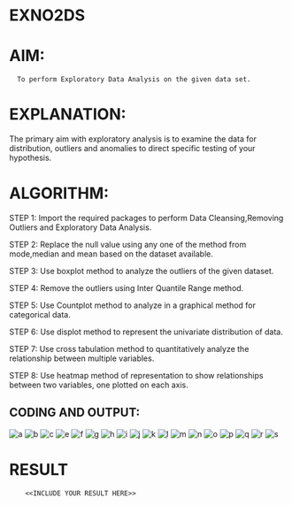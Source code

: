 # EXNO2DS
# AIM:
      To perform Exploratory Data Analysis on the given data set.
      
# EXPLANATION:
  The primary aim with exploratory analysis is to examine the data for distribution, outliers and anomalies to direct specific testing of your hypothesis.
  
# ALGORITHM:
STEP 1: Import the required packages to perform Data Cleansing,Removing Outliers and Exploratory Data Analysis.

STEP 2: Replace the null value using any one of the method from mode,median and mean based on the dataset available.

STEP 3: Use boxplot method to analyze the outliers of the given dataset.

STEP 4: Remove the outliers using Inter Quantile Range method.

STEP 5: Use Countplot method to analyze in a graphical method for categorical data.

STEP 6: Use displot method to represent the univariate distribution of data.

STEP 7: Use cross tabulation method to quantitatively analyze the relationship between multiple variables.

STEP 8: Use heatmap method of representation to show relationships between two variables, one plotted on each axis.

## CODING AND OUTPUT:

![a](https://github.com/user-attachments/assets/cd6d4105-febc-4e3f-89a2-28bcfab14bfa)
![b](https://github.com/user-attachments/assets/ec4581ae-75a6-49e8-a2e3-77e9ac49fe59)
![c](https://github.com/user-attachments/assets/3d76d11a-2953-463c-bd98-c6e95ab8895c)
![e](https://github.com/user-attachments/assets/d4300656-b417-4246-be47-fca374c94ae1)
![f](https://github.com/user-attachments/assets/ccd08b0c-41a6-4987-a72b-9dea46d24302)
![g](https://github.com/user-attachments/assets/29202538-870d-42f0-a123-b59aed32cb65)
![h](https://github.com/user-attachments/assets/f2a46138-37d6-4c72-a698-c5dffc75d487)
![i](https://github.com/user-attachments/assets/59ac2d10-343b-4640-b319-dbc974171676)
![j](https://github.com/user-attachments/assets/b7b315b1-d1a2-4ce7-8db7-498f190160ff)
![k](https://github.com/user-attachments/assets/27230e68-3856-41f7-833e-5cffd2f484f3)
![l](https://github.com/user-attachments/assets/5a70758b-784f-4d6a-b780-c50cd26b53df)
![m](https://github.com/user-attachments/assets/85226750-b93d-4b65-91f2-606a5ea85a8b)
![n](https://github.com/user-attachments/assets/799477df-fe3b-417b-b779-d8a21ea0f846)
![o](https://github.com/user-attachments/assets/63282c3d-dd25-4a8d-9667-a64c5d226f4f)
![p](https://github.com/user-attachments/assets/1c99563d-e1b1-4a6b-92cc-ec434efb46c0)
![q](https://github.com/user-attachments/assets/cea33394-c8ac-4577-bf33-361a2a45760c)
![r](https://github.com/user-attachments/assets/f7a60a19-dd72-4533-af95-3a1c78300068)
![s](https://github.com/user-attachments/assets/6353f25f-1cec-41bc-bef4-72f33e350f60)



# RESULT
        <<INCLUDE YOUR RESULT HERE>>
